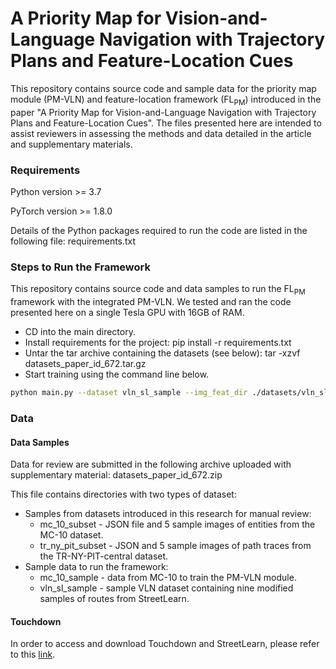# A Priority Map for Vision-and-Language Navigation with Trajectory Plans and Feature-Location Cues

This repository contains source code and sample data for the priority map module (PM-VLN) and feature-location framework (FL<sub>PM</sub>) introduced in the paper "A Priority Map for Vision-and-Language Navigation with Trajectory Plans and Feature-Location Cues". The files presented here are intended to assist reviewers in assessing the methods and data detailed in the article and supplementary materials.


### Requirements
Python version >= 3.7

PyTorch version >= 1.8.0

Details of the Python packages required to run the code are listed in the following file:
requirements.txt

### Steps to Run the Framework
This repository contains source code and data samples to run the FL<sub>PM</sub> framework with the integrated PM-VLN. We tested and ran the code presented here on a single Tesla GPU with 16GB of RAM.

- CD into the main directory.
- Install requirements for the project: pip install -r requirements.txt
- Untar the tar archive containing the datasets (see below): tar -xzvf datasets_paper_id_672.tar.gz
- Start training using the command line below.

``` bash
python main.py --dataset vln_sl_sample --img_feat_dir ./datasets/vln_sl_sample/features/ --pt_feat_dir ./datasets/vln_sl_sample/pt_features/ --hidden_dim 256 --model vbforvln --vln_batch_size 2 --fl_batch_size 5 --max_num_epochs 1 --exp_name train_tini_new --store_ckpt_every_epoch True --fl_dir datasets/mc_10_sample --fl_dataset mc_10 --fl_feat_dir datasets/mc_10_sample/features --fl_pt_feat_dir datasets/mc_10_sample/pt_features --max_instr_len 180 --max_window_len 80 --max_t_v_len 140 > flpm_out.txt
```

### Data
#### Data Samples
Data for review are submitted in the following archive uploaded with supplementary material: datasets_paper_id_672.zip

This file contains directories with two types of dataset: 
* Samples from datasets introduced in this research for manual review:
  - mc_10_subset - JSON file and 5 sample images of entities from the MC-10 dataset.
  - tr_ny_pit_subset - JSON and 5 sample images of path traces from the TR-NY-PIT-central dataset.
* Sample data to run the framework:
  - mc_10_sample - data from MC-10 to train the PM-VLN module.
  - vln_sl_sample - sample VLN dataset containing nine modified samples of routes from StreetLearn. 

#### Touchdown
In order to access and download Touchdown and StreetLearn, please refer to this [link](https://sites.google.com/view/streetlearn/touchdown).
